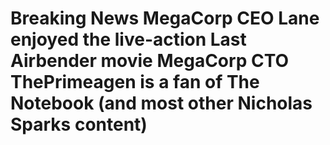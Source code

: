 # Breaking News                                                                                                                                                                                     MegaCorp CEO Lane enjoyed the live-action Last Airbender movie                                    MegaCorp CTO ThePrimeagen is a fan of The Notebook (and most other Nicholas Sparks content)
